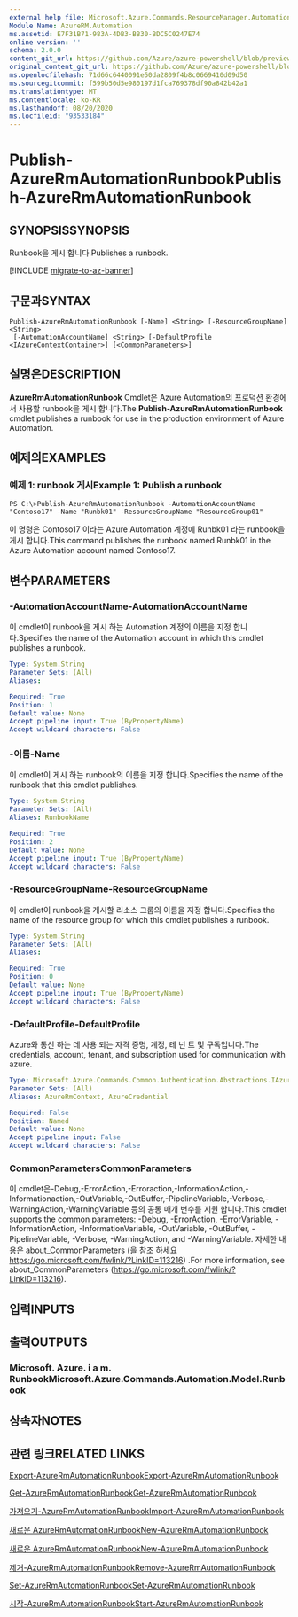 ```yaml
---
external help file: Microsoft.Azure.Commands.ResourceManager.Automation.dll-Help.xml
Module Name: AzureRM.Automation
ms.assetid: E7F31B71-983A-4DB3-BB30-BDC5C0247E74
online version: ''
schema: 2.0.0
content_git_url: https://github.com/Azure/azure-powershell/blob/preview/src/ResourceManager/Automation/Commands.Automation/help/Publish-AzureRMAutomationRunbook.md
original_content_git_url: https://github.com/Azure/azure-powershell/blob/preview/src/ResourceManager/Automation/Commands.Automation/help/Publish-AzureRMAutomationRunbook.md
ms.openlocfilehash: 71d66c6440091e50da2809f4b8c0669410d09d50
ms.sourcegitcommit: f599b50d5e980197d1fca769378df90a842b42a1
ms.translationtype: MT
ms.contentlocale: ko-KR
ms.lasthandoff: 08/20/2020
ms.locfileid: "93533184"
---
```

# <span data-ttu-id="51389-101">Publish-AzureRmAutomationRunbook</span><span class="sxs-lookup"><span data-stu-id="51389-101">Publish-AzureRmAutomationRunbook</span></span>

## <span data-ttu-id="51389-102">SYNOPSIS</span><span class="sxs-lookup"><span data-stu-id="51389-102">SYNOPSIS</span></span>
<span data-ttu-id="51389-103">Runbook을 게시 합니다.</span><span class="sxs-lookup"><span data-stu-id="51389-103">Publishes a runbook.</span></span>

[!INCLUDE [migrate-to-az-banner](../../includes/migrate-to-az-banner.md)]

## <span data-ttu-id="51389-104">구문과</span><span class="sxs-lookup"><span data-stu-id="51389-104">SYNTAX</span></span>

```
Publish-AzureRmAutomationRunbook [-Name] <String> [-ResourceGroupName] <String>
 [-AutomationAccountName] <String> [-DefaultProfile <IAzureContextContainer>] [<CommonParameters>]
```

## <span data-ttu-id="51389-105">설명은</span><span class="sxs-lookup"><span data-stu-id="51389-105">DESCRIPTION</span></span>
<span data-ttu-id="51389-106">**AzureRmAutomationRunbook** Cmdlet은 Azure Automation의 프로덕션 환경에서 사용할 runbook을 게시 합니다.</span><span class="sxs-lookup"><span data-stu-id="51389-106">The **Publish-AzureRmAutomationRunbook** cmdlet publishes a runbook for use in the production environment of Azure Automation.</span></span>

## <span data-ttu-id="51389-107">예제의</span><span class="sxs-lookup"><span data-stu-id="51389-107">EXAMPLES</span></span>

### <span data-ttu-id="51389-108">예제 1: runbook 게시</span><span class="sxs-lookup"><span data-stu-id="51389-108">Example 1: Publish a runbook</span></span>
```
PS C:\>Publish-AzureRmAutomationRunbook -AutomationAccountName "Contoso17" -Name "Runbk01" -ResourceGroupName "ResourceGroup01"
```

<span data-ttu-id="51389-109">이 명령은 Contoso17 이라는 Azure Automation 계정에 Runbk01 라는 runbook을 게시 합니다.</span><span class="sxs-lookup"><span data-stu-id="51389-109">This command publishes the runbook named Runbk01 in the Azure Automation account named Contoso17.</span></span>

## <span data-ttu-id="51389-110">변수</span><span class="sxs-lookup"><span data-stu-id="51389-110">PARAMETERS</span></span>

### <span data-ttu-id="51389-111">-AutomationAccountName</span><span class="sxs-lookup"><span data-stu-id="51389-111">-AutomationAccountName</span></span>
<span data-ttu-id="51389-112">이 cmdlet이 runbook을 게시 하는 Automation 계정의 이름을 지정 합니다.</span><span class="sxs-lookup"><span data-stu-id="51389-112">Specifies the name of the Automation account in which this cmdlet publishes a runbook.</span></span>

```yaml
Type: System.String
Parameter Sets: (All)
Aliases: 

Required: True
Position: 1
Default value: None
Accept pipeline input: True (ByPropertyName)
Accept wildcard characters: False
```

### <span data-ttu-id="51389-113">-이름</span><span class="sxs-lookup"><span data-stu-id="51389-113">-Name</span></span>
<span data-ttu-id="51389-114">이 cmdlet이 게시 하는 runbook의 이름을 지정 합니다.</span><span class="sxs-lookup"><span data-stu-id="51389-114">Specifies the name of the runbook that this cmdlet publishes.</span></span>

```yaml
Type: System.String
Parameter Sets: (All)
Aliases: RunbookName

Required: True
Position: 2
Default value: None
Accept pipeline input: True (ByPropertyName)
Accept wildcard characters: False
```

### <span data-ttu-id="51389-115">-ResourceGroupName</span><span class="sxs-lookup"><span data-stu-id="51389-115">-ResourceGroupName</span></span>
<span data-ttu-id="51389-116">이 cmdlet이 runbook을 게시할 리소스 그룹의 이름을 지정 합니다.</span><span class="sxs-lookup"><span data-stu-id="51389-116">Specifies the name of the resource group for which this cmdlet publishes a runbook.</span></span>

```yaml
Type: System.String
Parameter Sets: (All)
Aliases: 

Required: True
Position: 0
Default value: None
Accept pipeline input: True (ByPropertyName)
Accept wildcard characters: False
```

### <span data-ttu-id="51389-117">-DefaultProfile</span><span class="sxs-lookup"><span data-stu-id="51389-117">-DefaultProfile</span></span>
<span data-ttu-id="51389-118">Azure와 통신 하는 데 사용 되는 자격 증명, 계정, 테 넌 트 및 구독입니다.</span><span class="sxs-lookup"><span data-stu-id="51389-118">The credentials, account, tenant, and subscription used for communication with azure.</span></span>

```yaml
Type: Microsoft.Azure.Commands.Common.Authentication.Abstractions.IAzureContextContainer
Parameter Sets: (All)
Aliases: AzureRmContext, AzureCredential

Required: False
Position: Named
Default value: None
Accept pipeline input: False
Accept wildcard characters: False
```

### <span data-ttu-id="51389-119">CommonParameters</span><span class="sxs-lookup"><span data-stu-id="51389-119">CommonParameters</span></span>
<span data-ttu-id="51389-120">이 cmdlet은-Debug,-ErrorAction,-Erroraction,-InformationAction,-Informationaction,-OutVariable,-OutBuffer,-PipelineVariable,-Verbose,-WarningAction,-WarningVariable 등의 공통 매개 변수를 지원 합니다.</span><span class="sxs-lookup"><span data-stu-id="51389-120">This cmdlet supports the common parameters: -Debug, -ErrorAction, -ErrorVariable, -InformationAction, -InformationVariable, -OutVariable, -OutBuffer, -PipelineVariable, -Verbose, -WarningAction, and -WarningVariable.</span></span> <span data-ttu-id="51389-121">자세한 내용은 about_CommonParameters (을 참조 하세요 https://go.microsoft.com/fwlink/?LinkID=113216) .</span><span class="sxs-lookup"><span data-stu-id="51389-121">For more information, see about_CommonParameters (https://go.microsoft.com/fwlink/?LinkID=113216).</span></span>

## <span data-ttu-id="51389-122">입력</span><span class="sxs-lookup"><span data-stu-id="51389-122">INPUTS</span></span>

## <span data-ttu-id="51389-123">출력</span><span class="sxs-lookup"><span data-stu-id="51389-123">OUTPUTS</span></span>

### <span data-ttu-id="51389-124">Microsoft. Azure. i a m. Runbook</span><span class="sxs-lookup"><span data-stu-id="51389-124">Microsoft.Azure.Commands.Automation.Model.Runbook</span></span>

## <span data-ttu-id="51389-125">상속자</span><span class="sxs-lookup"><span data-stu-id="51389-125">NOTES</span></span>

## <span data-ttu-id="51389-126">관련 링크</span><span class="sxs-lookup"><span data-stu-id="51389-126">RELATED LINKS</span></span>

[<span data-ttu-id="51389-127">Export-AzureRmAutomationRunbook</span><span class="sxs-lookup"><span data-stu-id="51389-127">Export-AzureRmAutomationRunbook</span></span>](./Export-AzureRMAutomationRunbook.md)

[<span data-ttu-id="51389-128">Get-AzureRmAutomationRunbook</span><span class="sxs-lookup"><span data-stu-id="51389-128">Get-AzureRmAutomationRunbook</span></span>](./Get-AzureRMAutomationRunbook.md)

[<span data-ttu-id="51389-129">가져오기-AzureRmAutomationRunbook</span><span class="sxs-lookup"><span data-stu-id="51389-129">Import-AzureRmAutomationRunbook</span></span>](./Import-AzureRMAutomationRunbook.md)

[<span data-ttu-id="51389-130">새로운 AzureRmAutomationRunbook</span><span class="sxs-lookup"><span data-stu-id="51389-130">New-AzureRmAutomationRunbook</span></span>](./New-AzureRMAutomationRunbook.md)

[<span data-ttu-id="51389-131">새로운 AzureRmAutomationRunbook</span><span class="sxs-lookup"><span data-stu-id="51389-131">New-AzureRmAutomationRunbook</span></span>](./New-AzureRMAutomationRunbook.md)

[<span data-ttu-id="51389-132">제거-AzureRmAutomationRunbook</span><span class="sxs-lookup"><span data-stu-id="51389-132">Remove-AzureRmAutomationRunbook</span></span>](./Remove-AzureRMAutomationRunbook.md)

[<span data-ttu-id="51389-133">Set-AzureRmAutomationRunbook</span><span class="sxs-lookup"><span data-stu-id="51389-133">Set-AzureRmAutomationRunbook</span></span>](./Set-AzureRMAutomationRunbook.md)

[<span data-ttu-id="51389-134">시작-AzureRmAutomationRunbook</span><span class="sxs-lookup"><span data-stu-id="51389-134">Start-AzureRmAutomationRunbook</span></span>](./Start-AzureRMAutomationRunbook.md)


